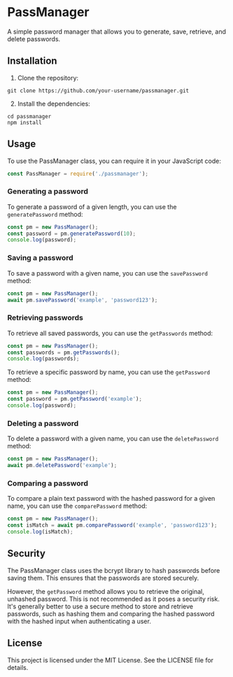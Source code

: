 # PassManager

A simple password manager that allows you to generate, save, retrieve, and delete passwords.

## Installation

1. Clone the repository:

```
git clone https://github.com/your-username/passmanager.git
```

2. Install the dependencies:

```
cd passmanager
npm install
```

## Usage

To use the PassManager class, you can require it in your JavaScript code:

```javascript
const PassManager = require('./passmanager');
```

### Generating a password

To generate a password of a given length, you can use the `generatePassword` method:

```javascript
const pm = new PassManager();
const password = pm.generatePassword(10);
console.log(password);
```

### Saving a password

To save a password with a given name, you can use the `savePassword` method:

```javascript
const pm = new PassManager();
await pm.savePassword('example', 'password123');
```

### Retrieving passwords

To retrieve all saved passwords, you can use the `getPasswords` method:

```javascript
const pm = new PassManager();
const passwords = pm.getPasswords();
console.log(passwords);
```

To retrieve a specific password by name, you can use the `getPassword` method:

```javascript
const pm = new PassManager();
const password = pm.getPassword('example');
console.log(password);
```

### Deleting a password

To delete a password with a given name, you can use the `deletePassword` method:

```javascript
const pm = new PassManager();
await pm.deletePassword('example');
```

### Comparing a password

To compare a plain text password with the hashed password for a given name, you can use the `comparePassword` method:

```javascript
const pm = new PassManager();
const isMatch = await pm.comparePassword('example', 'password123');
console.log(isMatch);
```

## Security

The PassManager class uses the bcrypt library to hash passwords before saving them. This ensures that the passwords are stored securely.

However, the `getPassword` method allows you to retrieve the original, unhashed password. This is not recommended as it poses a security risk. It's generally better to use a secure method to store and retrieve passwords, such as hashing them and comparing the hashed password with the hashed input when authenticating a user.

## License

This project is licensed under the MIT License. See the LICENSE file for details.
